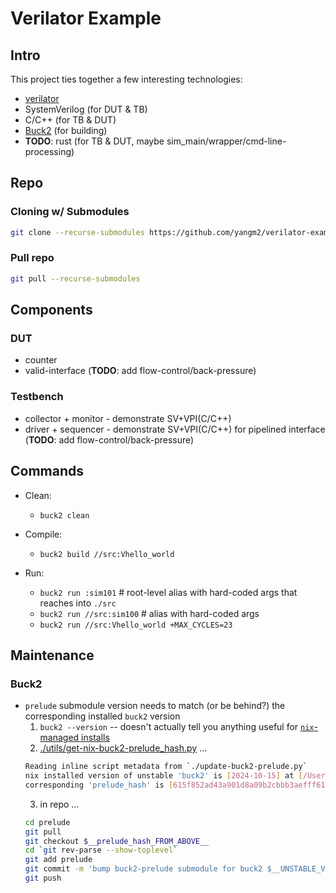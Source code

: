 # Verilator Example

## Intro
This project ties together a few interesting technologies:
* [verilator](https://www.veripool.org/verilator/)
* SystemVerilog (for DUT & TB)
* C/C++ (for TB & DUT)
* [Buck2](https://buck2.build/) (for building)
* **TODO**: rust (for TB & DUT, maybe sim_main/wrapper/cmd-line-processing)

## Repo

### Cloning w/ Submodules
```sh
git clone --recurse-submodules https://github.com/yangm2/verilator-example.git
```

### Pull repo
```sh
git pull --recurse-submodules
```

## Components
### DUT
* counter
* valid-interface (**TODO**: add flow-control/back-pressure)

### Testbench
* collector + monitor - demonstrate SV+VPI(C/C++)
* driver + sequencer - demonstrate SV+VPI(C/C++) for pipelined interface (**TODO**: add flow-control/back-pressure)

## Commands
* Clean:
  * `buck2 clean`

* Compile:
  * `buck2 build //src:Vhello_world`

* Run:
  * `buck2 run :sim101`  # root-level alias with hard-coded args that reaches into `./src`
  * `buck2 run //src:sim100`  # alias with hard-coded args
  * `buck2 run //src:Vhello_world +MAX_CYCLES=23`


## Maintenance

### Buck2

* `prelude` submodule version needs to match (or be behind?) the corresponding installed `buck2` version
  1. `buck2 --version` -- doesn't actually tell you anything useful for [`nix`-managed installs](https://github.com/NixOS/nixpkgs/tree/nixpkgs-unstable/pkgs/development/tools/build-managers/buck2)
  1. [./utils/get-nix-buck2-prelude_hash.py](./utils/get-nix-buck2-prelude_hash.py) ...
  ```sh
  Reading inline script metadata from `./update-buck2-prelude.py`
  nix installed version of unstable 'buck2' is [2024-10-15] at [/Users/michaelyang/.nix-profile/bin/buck2]
  corresponding 'prelude_hash' is [615f852ad43a901d8a09b2cbbb3aefff61626c52]
  ```
  3. in repo ...
    ```sh
    cd prelude
    git pull
    git checkout $__prelude_hash_FROM_ABOVE__
    cd `git rev-parse --show-toplevel`
    git add prelude
    git commit -m 'bump buck2-prelude submodule for buck2 $__UNSTABLE_VERSION_FROM_ABOVE__'
    git push
    ```